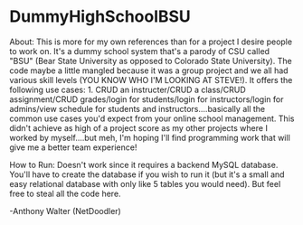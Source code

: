 # DummyHighSchoolBSU

About: This is more for my own references than for a project I desire people to work on. It's a dummy school system that's a parody of CSU called "BSU" (Bear State University as opposed to Colorado State University).  The code maybe a little mangled because it was a group project and we all had various skill levels (YOU KNOW WHO I'M LOOKING AT STEVE!). It offers the following use cases: 1. CRUD an instructer/CRUD a class/CRUD assignment/CRUD grades/login for students/login for instructors/login for admins/view schedule for students and instructors....basically all the common use cases you'd expect from your online school management.  This didn't achieve as high of a project score as my other projects where I worked by myself....but meh, I'm hoping I'll find programming work that will give me a better team experience!

How to Run: Doesn't work since it requires a backend MySQL database. You'll have to create the database if you wish to run it (but it's a small and easy relational database with only like 5 tables you would need). But feel free to steal all the code here.

-Anthony Walter (NetDoodler)
